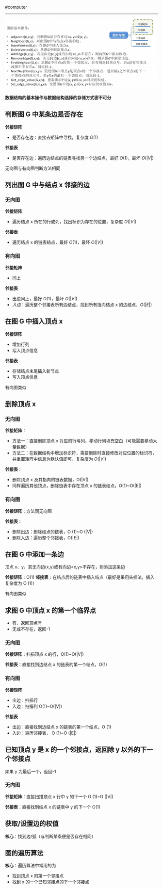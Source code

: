 #computer 

---

![](../../img/Pasted%20image%2020231228165902.png)

**数据结构的基本操作与数据结构选择的存储方式密不可分**

## 判断图 G 中某条边是否存在

**邻接矩阵**
- 是否存在边：直接去矩阵中寻找，复杂度 $O(1)$

**邻接表**
- 是否存在边：遍历边结点的链表寻找另一个边结点，最好 $O(1)$，最坏 $O(|V|)$

无向图与有向图判断方法相同

## 列出图 G 中与结点 x 邻接的边

### 无向图

**邻接矩阵**
- 遍历结点 x 所在的行或列，找出标识为存在的位置，复杂度 $O(|V|)$

**邻接表**
- 遍历结点 x 的链表结点，最好 $O(1)$，最坏 $O(|V|)$

### 有向图

**邻接矩阵**
- 同上

**邻接表**
- 出边同上，最好 $O(1)$，最坏 $O(|V|)$
- *入边*：遍历整个邻接表所有边结点，找到所有指向结点 x 的边结点，$O(|E|)$

## 在图 G 中插入顶点 x


**邻接矩阵**
- 增加行列
- 写入顶点信息

**邻接表**
- 存储结点末尾插入新节点
- 写入顶点信息

有向图类似

## 删除顶点 x 

### 无向图

**邻接矩阵**：
- 方法一：直接删除顶点 x 对应的行与列，移动行列填充空白（可能需要移动大量数据）
- 方法二：在数据结构中增加标识符，需要删除时直接修改对应位置的标识符，并重置矩阵中信息为默认值即可，复杂度为 $O(|V|)$

**邻接表**：
- 删除顶点 x 及其指向的链表数据，O(|V|)
- 同样遍历其他顶点，删除链表中存在顶点 x 的链表结点，O(1)~O(|E|)

### 有向图

**邻接矩阵**：方法同无向图

**邻接表**：
- 删除出边：删除结点的链表，O (1)~O (|V|)
- 删除入边：遍历整个邻接表，O(|E|)

## 在图 G 中添加一条边

顶点 x、y，其无向边(x,y)或有向边<x,y>不存在，则添加这条边

**邻接矩阵**：O(1)
**邻接表**：在结点后的链表中插入结点（最好是采用头插法，插入复杂度为 O (1)）

有向图类似

## 求图 G 中顶点 x 的第一个临界点

- 有，返回顶点号
- 无或不存在，返回-1

### 无向图

**邻接矩阵**：扫描顶点 x 的行，O(1)~O(|V|)

**邻接表**：直接找到边结点 x 的链表的第一个结点，O(1)

### 有向图

**邻接矩阵**
- 出边：扫描行
- 入边：扫描列
O(1)~O(|V|)

**邻接表**
- 出边：直接找到边结点 x 的链表的第一个结点，O (1)
- 入边：遍历邻接表， O (1)~O (|E|)

## 已知顶点 y 是 x 的一个邻接点，返回除 y 以外的下一个邻接点

如果 y 为最后一个，返回-1

### 无向图

**邻接矩阵**：直接扫描顶点 x 行中 y 的下一个
O (1)~O (|V|)

**邻接表**：直接找到结点 x 的链表中 y 的下一个
O(1)

## 获取/设置边的权值

**核心**：找到边/弧（与判断某条便是否存在相同）

## 图的遍历算法

**核心**：遍历算法中常用的为
- 找到顶点 x 的第一个邻接点
- 找到 x 的一个已知邻接点的下一个邻接点





